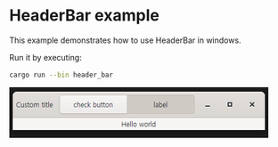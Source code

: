 # HeaderBar example

This example demonstrates how to use HeaderBar in windows.

Run it by executing:

```bash
cargo run --bin header_bar
```

![screenshot](screenshot.png)